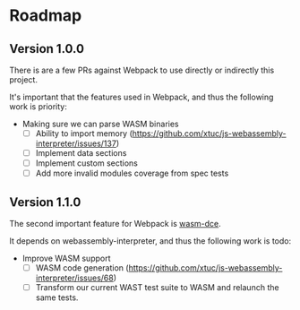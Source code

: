 # Roadmap

## Version 1.0.0

There is are a few PRs against Webpack to use directly or indirectly this project.

It's important that the features used in Webpack, and thus the following work is priority:
- Making sure we can parse WASM binaries
  - [ ] Ability to import memory (https://github.com/xtuc/js-webassembly-interpreter/issues/137)
  - [ ] Implement data sections
  - [ ] Implement custom sections
  - [ ] Add more invalid modules coverage from spec tests

## Version 1.1.0

The second important feature for Webpack is [wasm-dce](https://github.com/xtuc/wasm-dce).

It depends on webassembly-interpreter, and thus the following work is todo:
- Improve WASM support
  - [ ] WASM code generation (https://github.com/xtuc/js-webassembly-interpreter/issues/68)
  - [ ] Transform our current WAST test suite to WASM and relaunch the same tests.
